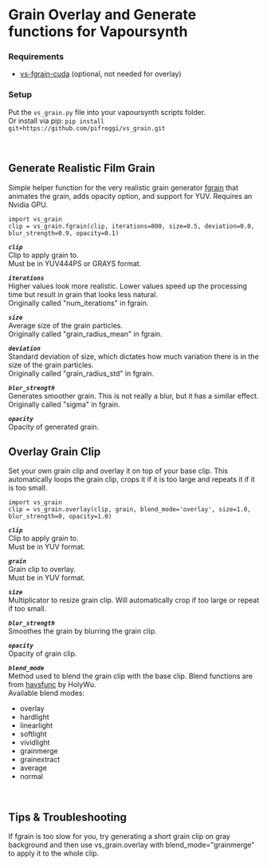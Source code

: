 # Grain Overlay and Generate functions for Vapoursynth

### Requirements
* [vs-fgrain-cuda](https://github.com/AmusementClub/vs-fgrain-cuda) (optional, not needed for overlay)

### Setup
Put the `vs_grain.py` file into your vapoursynth scripts folder.  
Or install via pip: `pip install git+https://github.com/pifroggi/vs_grain.git`

<br />

## Generate Realistic Film Grain
Simple helper function for the very realistic grain generator [fgrain](https://github.com/AmusementClub/vs-fgrain-cuda) that animates the grain, adds opacity option, and support for YUV. Requires an Nvidia GPU.

    import vs_grain
    clip = vs_grain.fgrain(clip, iterations=800, size=0.5, deviation=0.0, blur_strength=0.9, opacity=0.1)

__*`clip`*__  
Clip to apply grain to.  
Must be in YUV444PS or GRAYS format.

__*`iterations`*__  
Higher values look more realistic. Lower values speed up the processing time but result in grain that looks less natural.  
Originally called "num_iterations" in fgrain.

__*`size`*__  
Average size of the grain particles.  
Originally called "grain_radius_mean" in fgrain.

__*`deviation`*__  
Standard deviation of size, which dictates how much variation there is in the size of the grain particles.  
Originally called "grain_radius_std" in fgrain.

__*`blur_strength`*__  
Generates smoother grain. This is not really a blur, but it has a similar effect.  
Originally called "sigma" in fgrain.

__*`opacity`*__  
Opacity of generated grain.

## Overlay Grain Clip
Set your own grain clip and overlay it on top of your base clip. This automatically loops the grain clip, crops it if it is too large and repeats it if it is too small.

    import vs_grain
    clip = vs_grain.overlay(clip, grain, blend_mode='overlay', size=1.0, blur_strength=0, opacity=1.0)

__*`clip`*__  
Clip to apply grain to.  
Must be in YUV format.

__*`grain`*__  
Grain clip to overlay.  
Must be in YUV format.

__*`size`*__  
Multiplicator to resize grain clip. Will automatically crop if too large or repeat if too small.

__*`blur_strength`*__  
Smoothes the grain by blurring the grain clip.

__*`opacity`*__  
Opacity of grain clip.

__*`blend_mode`*__  
Method used to blend the grain clip with the base clip. Blend functions are from [havsfunc](https://github.com/HomeOfVapourSynthEvolution/havsfunc) by HolyWu.  
Available blend modes:
* overlay
* hardlight
* linearlight
* softlight
* vividlight
* grainmerge
* grainextract
* average
* normal

<br />

## Tips & Troubleshooting
If fgrain is too slow for you, try generating a short grain clip on gray background and then use vs_grain.overlay with blend_mode="grainmerge" to apply it to the whole clip.
